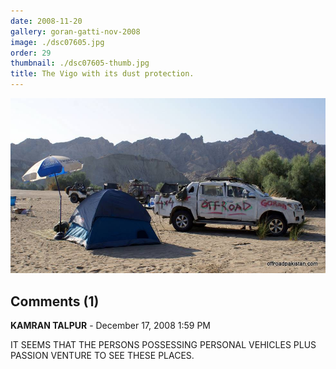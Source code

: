 ```yaml
---
date: 2008-11-20
gallery: goran-gatti-nov-2008
image: ./dsc07605.jpg
order: 29
thumbnail: ./dsc07605-thumb.jpg
title: The Vigo with its dust protection.
---
```


![The Vigo with its dust protection.](./dsc07605.jpg)

<div id="comments">

## Comments (1)

<div id="comment">

**KAMRAN TALPUR** - December 17, 2008  1:59 PM

IT SEEMS THAT THE PERSONS POSSESSING PERSONAL VEHICLES PLUS PASSION VENTURE TO SEE THESE PLACES.

</div>

</div>